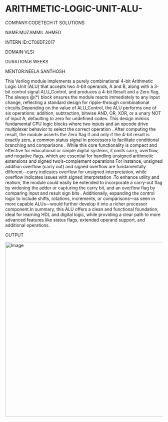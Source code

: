 # ARITHMETIC-LOGIC-UNIT-ALU-

COMPANY:CODETECH IT SOLUTIONS

NAME:MUZAMMIL AHMED

INTERN ID:CT06DF2017

DOMAIN:VLSI

DURATION:6 WEEKS

MENTOR:NEELA SANTHOSH


This Verilog module implements a purely combinational 4-bit Arithmetic Logic Unit (ALU) that accepts two 4-bit operands, A and B, along with a 3-bit control signal ALU_Control, and produces a 4-bit Result and a Zero flag. The always @(*) block ensures the module reacts immediately to any input change, reflecting a standard design for ripple-through combinational circuits.Depending on the value of ALU_Control, the ALU performs one of six operations: addition, subtraction, bitwise AND, OR, XOR, or a unary NOT of input A, defaulting to zero for undefined codes. This design mimics fundamental CPU logic blocks where two inputs and an opcode drive multiplexer behavior to select the correct operation . After computing the result, the module asserts the Zero flag if and only if the 4-bit result is exactly zero, a common status signal in processors to facilitate conditional branching and comparisons . While this core functionality is compact and effective for educational or simple digital systems, it omits carry, overflow, and negative flags, which are essential for handling unsigned arithmetic extensions and signed two’s-complement operations For instance, unsigned addition overflow (carry out) and signed overflow are fundamentally different—carry indicates overflow for unsigned interpretation, while overflow indicates issues with signed interpretation .To enhance utility and realism, the module could easily be extended to incorporate a carry-out flag by widening the adder or capturing the carry bit, and an overflow flag by comparing input and result sign bits . Additionally, expanding the control logic to include shifts, rotations, increments, or comparisons—as seen in more capable ALUs—would further develop it into a richer processor component.In summary, this ALU offers a clean and functional foundation, ideal for learning HDL and digital logic, while providing a clear path to more advanced features like status flags, extended operand support, and additional operations.


OUTPUT

<img width="1357" height="557" alt="Image" src="https://github.com/user-attachments/assets/39c10480-7795-4c0a-8f82-929f529709fb" />
